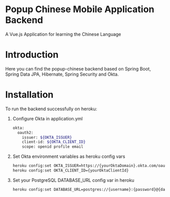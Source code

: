 # Popup Chinese Mobile Application Backend

A Vue.js Application for learning the Chinese Language

# Introduction

Here you can find the popup-chinese backend based on Spring Boot, Spring Data JPA, Hibernate, Spring Security and Okta.

# Installation

To run the backend successfully on heroku:

1. Configure Okta in application.yml

    ```bash
    okta:  
      oauth2:  
        issuer: ${OKTA_ISSUER}
        client-id: ${OKTA_CLIENT_ID}
        scope: openid profile email
    ```

2. Set Okta environment variables as heroku config vars

    ```bash
    heroku config:set OKTA_ISSUER=https://{yourOktaDomain}.okta.com/oauth2/default
    heroku config:set OKTA_CLIENT_ID={yourOktaClientId}
    ```
3. Set your PostgreSQL DATABASE_URL config var in heroku
    
    ```bash
    heroku config:set DATABASE_URL=postgres://{username}:{password}@{databaseServer}:{port}/{database}
    ```
